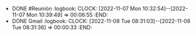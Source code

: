 - DONE #Reunión
  :logbook:
  CLOCK: [2022-11-07 Mon 10:32:54]--[2022-11-07 Mon 10:39:49] =>  00:06:55
  :END:
- DONE Gmail
  :logbook:
  CLOCK: [2022-11-08 Tue 08:31:03]--[2022-11-08 Tue 08:31:36] =>  00:00:33
  :END:
